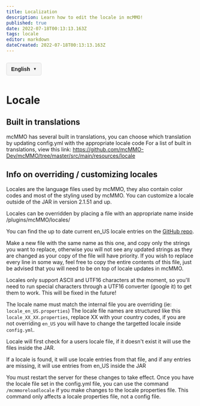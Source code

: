 ```yaml
---
title: Localization
description: Learn how to edit the locale in mcMMO!
published: true
date: 2022-07-18T00:13:13.163Z
tags: locale
editor: markdown
dateCreated: 2022-07-18T00:13:13.163Z
---
```



<!-- 语言切换器开始 -->
<div class="language-switcher">
  <div class="language-switcher-current">
    <span class="current-language">English</span>
    <span class="dropdown-icon">▼</span>
  </div>
  <div class="language-switcher-dropdown">
        <div class="language-option active" data-lang="en">English</div>
    <div class="language-option " data-lang="zh">中文</div>
    <div class="language-option " data-lang="es">Español</div>
    <div class="language-option " data-lang="fr">Français</div>
    <div class="language-option " data-lang="de">Deutsch</div>
    <div class="language-option " data-lang="ru">Русский</div>
    <div class="language-option " data-lang="ja">日本語</div>
    <div class="language-option " data-lang="ko">한국어</div>

  </div>
</div>

<style>
.language-switcher {
  position: relative;
  display: inline-block;
  margin: 10px 0;
  font-family: Arial, sans-serif;
  z-index: 100;
}

.language-switcher-current {
  display: flex;
  align-items: center;
  cursor: pointer;
  padding: 8px 12px;
  background-color: #f5f5f5;
  border: 1px solid #ddd;
  border-radius: 4px;
}

.current-language {
  margin-right: 8px;
  font-weight: bold;
}

.dropdown-icon {
  font-size: 10px;
}

.language-switcher-dropdown {
  display: none;
  position: absolute;
  top: 100%;
  left: 0;
  background-color: white;
  border: 1px solid #ddd;
  border-radius: 4px;
  box-shadow: 0 2px 5px rgba(0,0,0,0.1);
  min-width: 150px;
  z-index: 101;
}

.language-switcher:hover .language-switcher-dropdown {
  display: block;
}

.language-option {
  padding: 8px 12px;
  cursor: pointer;
  transition: background-color 0.2s;
}

.language-option:hover {
  background-color: #f0f0f0;
}

.language-option.active {
  background-color: #e6f7ff;
  font-weight: bold;
}
</style>


<script>
document.addEventListener('DOMContentLoaded', function() {
  // 语言切换功能
  const languageOptions = document.querySelectorAll('.language-option');
  languageOptions.forEach(option => {
    option.addEventListener('click', function() {
      const langCode = this.getAttribute('data-lang');
      const currentPath = window.location.pathname;
      
      // 提取当前文件路径（不含语言代码）
      const pathMatch = currentPath.match(/\/[a-z]{2}\/(.+)$/);
      const filePath = pathMatch ? pathMatch[1] : 'home.md';
      
      // 构建新路径
      const newPath = '/' + langCode + '/' + filePath;
      window.location.href = newPath;
    });
  });
});
</script>

<!-- 语言切换器结束 -->




# Locale

## Built in translations

mcMMO has several built in translations, you can choose which translation by updating config.yml with the appropriate locale code For a list of built in translations, view this link: https://github.com/mcMMO-Dev/mcMMO/tree/master/src/main/resources/locale

## Info on overriding / customizing locales

Locales are the language files used by mcMMO, they also contain color codes and most of the styling used by mcMMO. You can customize a locale outside of the JAR in version 2.1.51 and up.

Locales can be overridden by placing a file with an appropriate name inside /plugins/mcMMO/locales/

You can find the up to date current en_US locale entries on the [GitHub repo](https://github.com/mcMMO-Dev/mcMMO/blob/master/src/main/resources/locale/locale_en_US.properties).

Make a new file with the same name as this one, and copy only the strings you want to replace, otherwise you will not see any updated strings as they are changed as your copy of the file will have priority. If you wish to replace every line in some way, feel free to copy the entire contents of this file, just be advised that you will need to be on top of locale updates in mcMMO.

Locales only support ASCII and UTF16 characters at the moment, so you'll need to run special characters through a UTF16 converter (google it) to get them to work. This will be fixed in the future!

The locale name must match the internal file you are overriding (ie: `locale_en_US.properties`) The locale file names are structured like this `locale_XX_XX.properties`, replace XX with your country codes, if you are not overriding `en_US` you will have to change the targetted locale inside `config.yml`.

Locale will first check for a users locale file, if it doesn't exist it will use the files inside the JAR.

If a locale is found, it will use locale entries from that file, and if any entries are missing, it will use entries from en_US inside the JAR

You must restart the server for these changes to take effect. Once you have the locale file set in the config.yml file, you can use the command `/mcmmoreloadlocale` if you make changes to the locale properties file. This command only affects a locale properties file, not a config file.